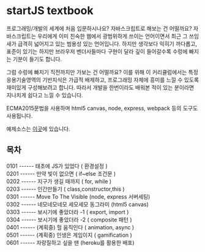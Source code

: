 # startJS textbook
프로그래밍/개발의 세계에 처음 입문하시나요? 자바스크립트로 해보는 건 어떨까요? 자바스크립트는 우리에게 이미 친숙한 웹에서 광범위하게 쓰이는 언어이면서 최근 그 쓰임새가 급격히 넓어지고 있는 범용성 있는 언어입니다. 하지만 생각보다 익히기 까다롭고, 표준이 있기는 하지만 브라우저 벤더사들마다 구현이 달라 깊이 들어갈수록 수렁에 빠지는 기분이 들기도 합니다.

그럼 수렁에 빠지기 직전까지만 가보는 건 어떨까요? 이를 위해 이 커리큘럼에서는 특정 응용기술영역의 기반지식은 가급적 배제하고, 프로그래밍 자체에 흥미를 느낄 수 있도록 재미있게 구성해보려고 합니다. 따라서 개발을 한번이라도 배워본 적이 있는 분이라면 지나치게 쉽다고 느낄 수 있습니다.

ECMA2015문법을 사용하며 html5 canvas, node, express, webpack 등의 도구도 사용됩니다.

예제소스는 [이곳](https://github.com/newpouy/startJS)에 있습니다.
## 목차

0101 ------ 태초에 JS가 있었다 ( 환경설정 )<br>
0201 ------ 만약 빛이 없으면 ( if~else 조건문 ) <br>
0202 ------ 지구가 생길 때까지 ( for, while )<br>
0203 ------ 인간만들기 ( class,constructor,this )<br>
0301 ------ Move To The Visible (node, express 서버세팅)<br>
0302 ------ 네모네모네모 세모세모 동그라미 (html5 canvas)<br>
0303 ------ 보시기에 좋았더라 -1  ( export, import )<br>
0304 ------ 보시기에 좋았더라 -2  ( composite 패턴 )<br>
0401 ------ (계획중) 헐 움직인다 ( animation, async )<br>
0501 ------ (계획중) 인생은 게임이지 ( gamification )<br>
0601 ------ 자랑질하고 싶을 땐 (heroku를 활용한 배포)<br>
<br>
<br>
